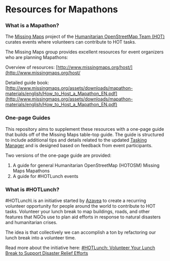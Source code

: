 # Resources for Mapathons

### What is a Mapathon?

The [Missing Maps](http://www.missingmaps.org/) project of the [Humanitarian OpenStreetMap Team (HOT)](http://hotosm.org/) curates events where volunteers can contribute to HOT tasks.

The Missing Maps group provides excellent resources for event organizers who are planning Mapathons:

Overview of resources: [http://www.missingmaps.org/host/](http://www.missingmaps.org/host/

Detailed guide book: [http://www.missingmaps.org/assets/downloads/mapathon-materials/english/How_to_Host_a_Mapathon_EN.pdf](http://www.missingmaps.org/assets/downloads/mapathon-materials/english/How_to_Host_a_Mapathon_EN.pdf)

### One-page Guides
This repository aims to supplement these resources with a one-page guide that builds off of the Missing Maps table-top guide. The guide is structured to include additional tips and details related to the updated [Tasking Manager](tasks.hotosm.org) and is designed based on feedback from event participants.

Two versions of the one-page guide are provided:

1. A guide for general Humanitarian OpenStreetMap (HOTOSM) Missing Maps Mapathons
2. A guide for #HOTLunch events

### What is #HOTLunch?

\#HOTLunch\ is an initiative started by [Azavea](https://www.azavea.com/) to create a recurring volunteer opportunity for people around the world to contribute to HOT tasks. Volunteer your lunch break to map buildings, roads, and other features that NGOs use to plan aid efforts in response to natural disasters and humanitarian crises.

The idea is that collectively we can accomplish a ton by refactoring our lunch break into a volunteer time.

Read more about the initiative here:
[#HOTLunch: Volunteer Your Lunch Break to Support Disaster Relief Efforts](https://www.azavea.com/blog/2017/10/02/hotlunch-volunteer-lunch-break-support-disaster-relief-efforts/)
